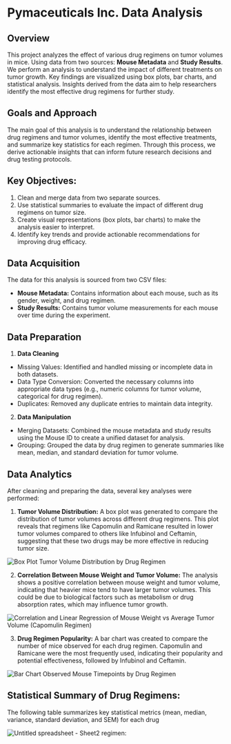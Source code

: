 # Pymaceuticals Inc. Data Analysis
## Overview
This project analyzes the effect of various drug regimens on tumor volumes in mice. Using data from two sources: **Mouse Metadata** and **Study Results**. We perform an analysis to understand the impact of different treatments on tumor growth. Key findings are visualized using box plots, bar charts, and statistical analysis. Insights derived from the data aim to help researchers identify the most effective drug regimens for further study.
## Goals and Approach
The main goal of this analysis is to understand the relationship between drug regimens and tumor volumes, identify the most effective treatments, and summarize key statistics for each regimen. Through this process, we derive actionable insights that can inform future research decisions and drug testing protocols.
## Key Objectives:
1. Clean and merge data from two separate sources.
2. Use statistical summaries to evaluate the impact of different drug regimens on tumor size.
3. Create visual representations (box plots, bar charts) to make the analysis easier to interpret.
4. Identify key trends and provide actionable recommendations for improving drug efficacy.
## Data Acquisition
The data for this analysis is sourced from two CSV files:
* **Mouse Metadata:** Contains information about each mouse, such as its gender, weight, and drug regimen.
* **Study Results:** Contains tumor volume measurements for each mouse over time during the experiment.
## Data Preparation
1. **Data Cleaning**
* Missing Values: Identified and handled missing or incomplete data in both datasets.
* Data Type Conversion: Converted the necessary columns into appropriate data types (e.g., numeric columns for tumor volume, categorical for drug regimen).
* Duplicates: Removed any duplicate entries to maintain data integrity.
2. **Data Manipulation**
* Merging Datasets: Combined the mouse metadata and study results using the Mouse ID to create a unified dataset for analysis.
* Grouping: Grouped the data by drug regimen to generate summaries like mean, median, and standard deviation for tumor volume.
## Data Analytics
After cleaning and preparing the data, several key analyses were performed:
1. **Tumor Volume Distribution:** A box plot was generated to compare the distribution of tumor volumes across different drug regimens. This plot reveals that regimens like Capomulin and Ramicane resulted in lower tumor volumes compared to others like Infubinol and Ceftamin, suggesting that these two drugs may be more effective in reducing tumor size.

![Box Plot Tumor Volume Distribution by Drug Regimen](https://github.com/user-attachments/assets/10ecfad9-913c-483d-ac41-0df533b61db5)

2. **Correlation Between Mouse Weight and Tumor Volume:** The analysis shows a positive correlation between mouse weight and tumor volume, indicating that heavier mice tend to have larger tumor volumes. This could be due to biological factors such as metabolism or drug absorption rates, which may influence tumor growth.

![Correlation and Linear Regression of Mouse Weight vs  Average Tumor Volume (Capomulin Regimen)](https://github.com/user-attachments/assets/e1774d1a-e3ad-43ac-b36e-19be8f80247b)

3. **Drug Regimen Popularity:** A bar chart was created to compare the number of mice observed for each drug regimen. Capomulin and Ramicane were the most frequently used, indicating their popularity and potential effectiveness, followed by Infubinol and Ceftamin.

![Bar Chart Observed Mouse Timepoints by Drug Regimen](https://github.com/user-attachments/assets/6057038e-133a-476c-abc4-97ebb01adda5)

## Statistical Summary of Drug Regimens:
The following table summarizes key statistical metrics (mean, median, variance, standard deviation, and SEM) for each drug

![Untitled spreadsheet - Sheet2](https://github.com/user-attachments/assets/f55900fd-850d-49ea-aaf4-6a895e5f3eea)
 regimen:

